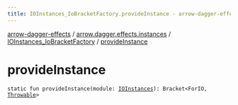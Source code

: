 ```yaml
---
title: IOInstances_IoBracketFactory.provideInstance - arrow-dagger-effects
---
```


[arrow-dagger-effects](../../index.html) / [arrow.dagger.effects.instances](../index.html) / [IOInstances_IoBracketFactory](index.html) / [provideInstance](./provide-instance.html)

# provideInstance

`static fun provideInstance(module: `[`IOInstances`](../-i-o-instances/index.html)`): Bracket<ForIO, `[`Throwable`](https://kotlinlang.org/api/latest/jvm/stdlib/kotlin/-throwable/index.html)`>`